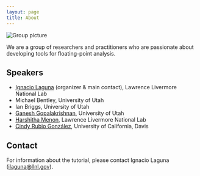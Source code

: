 ```yaml
---
layout: page
title: About
---
```


![Group picture](/images/logo.png)

We are a group of researchers and practitioners who are passionate about developing tools for floating-point analysis.

## Speakers

* [Ignacio Laguna](http://lagunaresearch.org/) (organizer & main contact), Lawrence Livermore National Lab
* Michael Bentley, University of Utah
* Ian Briggs, University of Utah
* [Ganesh Gopalakrishnan](https://www.cs.utah.edu/~ganesh/), University of Utah
* [Harshitha Menon](http://harshithamenon.com/), Lawrence Livermore National Lab
* [Cindy Rubio González](https://web.cs.ucdavis.edu/~rubio/), University of California, Davis


## Contact

For information about the tutorial, please contact Ignacio Laguna (ilaguna@llnl.gov).
